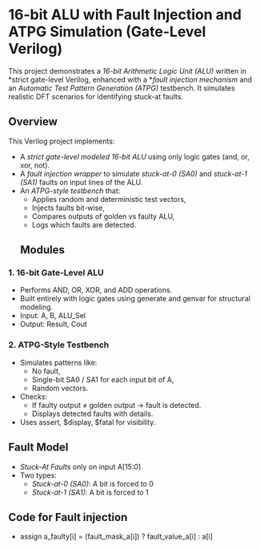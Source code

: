 # 16-bit ALU with Fault Injection and ATPG Simulation (Gate-Level Verilog)
This project demonstrates a *16-bit Arithmetic Logic Unit (ALU)* written in *strict gate-level Verilog, enhanced with a **fault injection mechanism* and an *Automatic Test Pattern Generation (ATPG)* testbench. It simulates realistic DFT scenarios for identifying stuck-at faults.
## Overview
This Verilog project implements:
- A *strict gate-level modeled 16-bit ALU* using only logic gates (and, or, xor, not).
- A *fault injection wrapper* to simulate *stuck-at-0 (SA0)* and *stuck-at-1 (SA1)* faults on input lines of the ALU.
- An *ATPG-style testbench* that:
  - Applies random and deterministic test vectors,
  - Injects faults bit-wise,
  - Compares outputs of golden vs faulty ALU,
  - Logs which faults are detected.
  ## Modules
### 1. 16-bit Gate-Level ALU
- Performs AND, OR, XOR, and ADD operations.
- Built entirely with logic gates using generate and genvar for structural modeling.
- Input: A, B, ALU_Sel
- Output: Result, Cout
### 2. ATPG-Style Testbench
- Simulates patterns like:
  - No fault,
  - Single-bit SA0 / SA1 for each input bit of A,
  - Random vectors.
- Checks:
  - If faulty output ≠ golden output → fault is detected.
  - Displays detected faults with details.
- Uses assert, $display, $fatal for visibility.
## Fault Model
- *Stuck-At Faults* only on input A[15:0]
- Two types:
  - *Stuck-at-0 (SA0)*: A bit is forced to 0
  - *Stuck-at-1 (SA1)*: A bit is forced to 1
## Code for Fault injection 
- assign a_faulty[i] = (fault_mask_a[i]) ? fault_value_a[i] : a[i]
